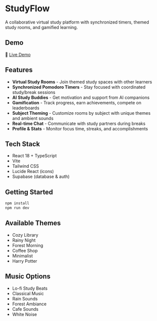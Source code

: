 # StudyFlow

A collaborative virtual study platform with synchronized timers, themed study rooms, and gamified learning.

## Demo

🔗 [Live Demo](https://your-demo-link.netlify.app)

## Features

- **Virtual Study Rooms** - Join themed study spaces with other learners
- **Synchronized Pomodoro Timers** - Stay focused with coordinated study/break sessions
- **AI Study Buddies** - Get motivation and support from AI companions
- **Gamification** - Track progress, earn achievements, compete on leaderboards
- **Subject Theming** - Customize rooms by subject with unique themes and ambient sounds
- **Real-time Chat** - Communicate with study partners during breaks
- **Profile & Stats** - Monitor focus time, streaks, and accomplishments

## Tech Stack

- React 18 + TypeScript
- Vite
- Tailwind CSS
- Lucide React (icons)
- Supabase (database & auth)

## Getting Started

```bash
npm install
npm run dev
```

## Available Themes

- Cozy Library
- Rainy Night
- Forest Morning
- Coffee Shop
- Minimalist
- Harry Potter

## Music Options

- Lo-fi Study Beats
- Classical Music
- Rain Sounds
- Forest Ambiance
- Cafe Sounds
- White Noise
